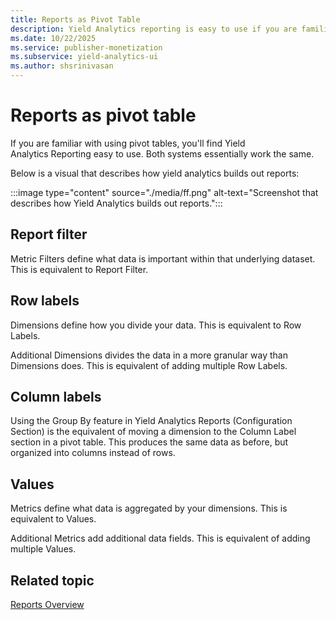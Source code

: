 ```yaml
---
title: Reports as Pivot Table
description: Yield Analytics reporting is easy to use if you are familiar with using pivot tables. Both systems essentially work the same way.
ms.date: 10/22/2025
ms.service: publisher-monetization
ms.subservice: yield-analytics-ui
ms.author: shsrinivasan
---
```


# Reports as pivot table

If you are familiar with using pivot tables, you'll find Yield Analytics Reporting easy to use. Both systems essentially work the same.

Below is a visual that describes how yield analytics builds out reports:

:::image type="content" source="./media/ff.png" alt-text="Screenshot that describes how Yield Analytics builds out reports.":::

## Report filter

Metric Filters define what data is important within that underlying dataset. This is equivalent to Report Filter.

## Row labels

Dimensions define how you divide your data. This is equivalent to Row Labels.

Additional Dimensions divides the data in a more granular way than Dimensions does. This is equivalent of adding multiple Row Labels.

## Column labels

Using the Group By feature in Yield Analytics Reports (Configuration Section) is the equivalent of moving a dimension to the Column Label section in a pivot table. This produces the same data as before, but organized into columns instead of rows.

## Values

Metrics define what data is aggregated by your dimensions. This is equivalent to Values.

Additional Metrics add additional data fields. This is equivalent of adding multiple Values.

## Related topic

[Reports Overview](./reports-overview.md)
